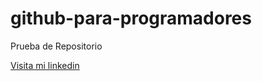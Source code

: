 # github-para-programadores
Prueba de Repositorio

[Visita mi linkedin](https://www.linkedin.com/in/fmedellinz/)

